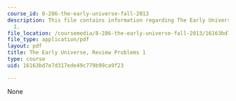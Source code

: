 ```yaml
---
course_id: 8-286-the-early-universe-fall-2013
description: This file contains information regarding The Early Universe, Review Problems
  1.
file_location: /coursemedia/8-286-the-early-universe-fall-2013/16163bd7e7d317ede49c779b99ca9f23_MIT8_286F13_q1review.pdf
file_type: application/pdf
layout: pdf
title: The Early Universe, Review Problems 1
type: course
uid: 16163bd7e7d317ede49c779b99ca9f23

---
```

None
